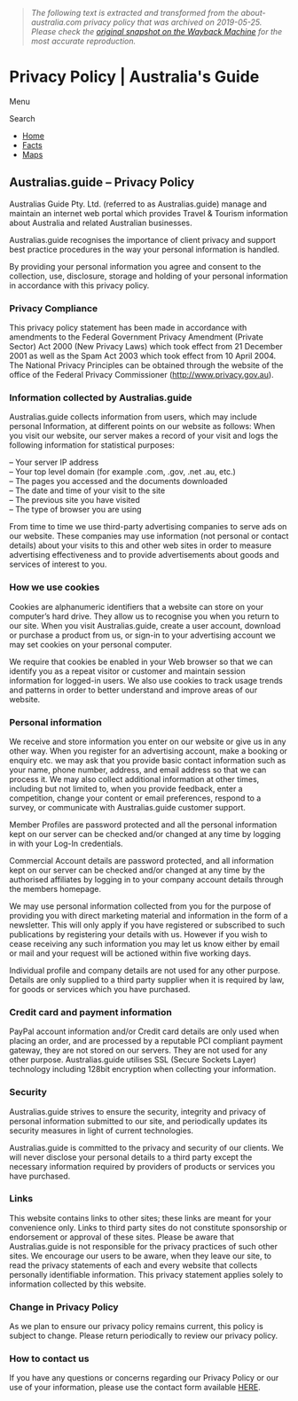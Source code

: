> *The following text is extracted and transformed from the about-australia.com privacy policy that was archived on 2019-05-25. Please check the [original snapshot on the Wayback Machine](https://web.archive.org/web/20190525201052id_/https%3A//www.australias.guide/privacy-policy) for the most accurate reproduction.*

# Privacy Policy | Australia's Guide

Menu

[](https://www.australias.guide/)

Search

  * [Home](https://www.australias.guide/)
  * [Facts](https://www.australias.guide/facts/)
  * [Maps](https://www.australias.guide/maps/)



## Australias.guide – Privacy Policy

Australias Guide Pty. Ltd. (referred to as Australias.guide) manage and maintain an internet web portal which provides Travel & Tourism information about Australia and related Australian businesses.

Australias.guide recognises the importance of client privacy and support best practice procedures in the way your personal information is handled.

By providing your personal information you agree and consent to the collection, use, disclosure, storage and holding of your personal information in accordance with this privacy policy.

### Privacy Compliance

This privacy policy statement has been made in accordance with amendments to the Federal Government Privacy Amendment (Private Sector) Act 2000 (New Privacy Laws) which took effect from 21 December 2001 as well as the Spam Act 2003 which took effect from 10 April 2004.  
The National Privacy Principles can be obtained through the website of the office of the Federal Privacy Commissioner (http://www.privacy.gov.au).

### Information collected by Australias.guide

Australias.guide collects information from users, which may include personal Information, at different points on our website as follows: When you visit our website, our server makes a record of your visit and logs the following information for statistical purposes:

– Your server IP address  
– Your top level domain (for example .com, .gov, .net .au, etc.)  
– The pages you accessed and the documents downloaded  
– The date and time of your visit to the site  
– The previous site you have visited  
– The type of browser you are using

From time to time we use third-party advertising companies to serve ads on our website. These companies may use information (not personal or contact details) about your visits to this and other web sites in order to measure advertising effectiveness and to provide advertisements about goods and services of interest to you.

### How we use cookies

Cookies are alphanumeric identifiers that a website can store on your computer’s hard drive. They allow us to recognise you when you return to our site. When you visit Australias.guide, create a user account, download or purchase a product from us, or sign-in to your advertising account we may set cookies on your personal computer.

We require that cookies be enabled in your Web browser so that we can identify you as a repeat visitor or customer and maintain session information for logged-in users. We also use cookies to track usage trends and patterns in order to better understand and improve areas of our website.

### Personal information

We receive and store information you enter on our website or give us in any other way. When you register for an advertising account, make a booking or enquiry etc. we may ask that you provide basic contact information such as your name, phone number, address, and email address so that we can process it. We may also collect additional information at other times, including but not limited to, when you provide feedback, enter a competition, change your content or email preferences, respond to a survey, or communicate with Australias.guide customer support.

Member Profiles are password protected and all the personal information kept on our server can be checked and/or changed at any time by logging in with your Log-In credentials.

Commercial Account details are password protected, and all information kept on our server can be checked and/or changed at any time by the authorised affiliates by logging in to your company account details through the members homepage.

We may use personal information collected from you for the purpose of providing you with direct marketing material and information in the form of a newsletter. This will only apply if you have registered or subscribed to such publications by registering your details with us. However if you wish to cease receiving any such information you may let us know either by email or mail and your request will be actioned within five working days.

Individual profile and company details are not used for any other purpose. Details are only supplied to a third party supplier when it is required by law, for goods or services which you have purchased.

### Credit card and payment information

PayPal account information and/or Credit card details are only used when placing an order, and are processed by a reputable PCI compliant payment gateway, they are not stored on our servers. They are not used for any other purpose. Australias.guide utilises SSL (Secure Sockets Layer) technology including 128bit encryption when collecting your information.

### Security

Australias.guide strives to ensure the security, integrity and privacy of personal information submitted to our site, and periodically updates its security measures in light of current technologies.

Australias.guide is committed to the privacy and security of our clients. We will never disclose your personal details to a third party except the necessary information required by providers of products or services you have purchased.

### Links

This website contains links to other sites; these links are meant for your convenience only. Links to third party sites do not constitute sponsorship or endorsement or approval of these sites. Please be aware that Australias.guide is not responsible for the privacy practices of such other sites. We encourage our users to be aware, when they leave our site, to read the privacy statements of each and every website that collects personally identifiable information. This privacy statement applies solely to information collected by this website.

### Change in Privacy Policy

As we plan to ensure our privacy policy remains current, this policy is subject to change. Please return periodically to review our privacy policy.

### How to contact us

If you have any questions or concerns regarding our Privacy Policy or our use of your information, please use the contact form available [HERE](https://web.archive.org/contact-us/).
